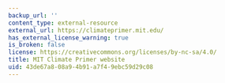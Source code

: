 ```yaml
---
backup_url: ''
content_type: external-resource
external_url: https://climateprimer.mit.edu/
has_external_license_warning: true
is_broken: false
license: https://creativecommons.org/licenses/by-nc-sa/4.0/
title: MIT Climate Primer website
uid: 43de67a8-08a9-4b91-a7f4-9ebc59d29c08
---
```

